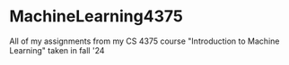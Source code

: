 # MachineLearning4375
All of my assignments from my CS 4375 course "Introduction to Machine Learning" taken in fall '24
